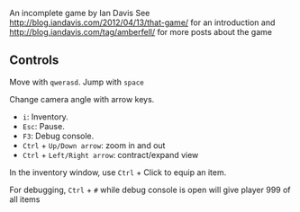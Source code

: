 An incomplete game by Ian Davis
See http://blog.iandavis.com/2012/04/13/that-game/ for an introduction and http://blog.iandavis.com/tag/amberfell/ for more posts about the game

Controls
--------

Move with `qwerasd`. Jump with `space`

Change camera angle with arrow keys. 

* `i`: Inventory.
* `Esc`: Pause.
* `F3`: Debug console.
* `Ctrl` + `Up/Down arrow`: zoom in and out
* `Ctrl` + `Left/Right arrow`: contract/expand view

In the inventory window, use `Ctrl` + Click to equip an item.

For debugging, `Ctrl` + `#` while debug console is open will give player 999 of all items

